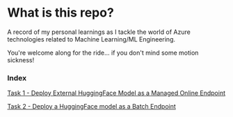 # What is this repo?

A record of my personal learnings as I tackle the world of Azure technologies related to Machine Learning/ML Engineering.

You're welcome along for the ride... if you don't mind some motion sickness!

### Index

[Task 1 - Deploy External HuggingFace Model as a Managed Online Endpoint](./1.deploy-ext-hf-model/README.md)

[Task 2 - Deploy a HuggingFace model as a Batch Endpoint](./2.deploy-batch-hf-model/README.md)

